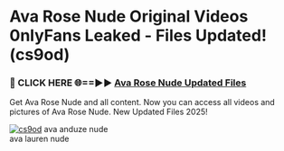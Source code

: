 # Ava Rose Nude Original Videos 0nlyFans Leaked - Files Updated! (cs9od)

<h3>🔴 CLICK HERE 🌐==►► <a href="https://tinyurl.com/52m3yx9h" rel="nofollow">Ava Rose Nude Updated Files</a></h3>

Get Ava Rose Nude and all content. Now you can access all videos and pictures of Ava Rose Nude. New Updated Files 2025!

[![cs9od](https://i.imgur.com/TnHtlc8.gif)](https://tinyurl.com/52m3yx9h)
ava anduze nude<br>
ava lauren nude